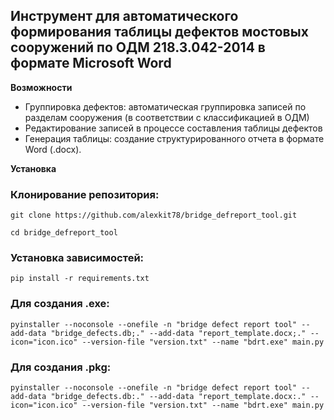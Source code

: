 ## Инструмент для автоматического формирования таблицы дефектов мостовых сооружений по ОДМ 218.3.042-2014 в формате Microsoft Word

**Возможности**
* Группировка дефектов: автоматическая группировка записей по разделам сооружения (в соответствии с классификацией в ОДМ)
* Редактирование записей в процессе составления таблицы дефектов
* Генерация таблицы: создание структурированного отчета в формате Word (.docx).

**Установка**
### Клонирование репозитория:
``` git clone https://github.com/alexkit78/bridge_defreport_tool.git ```

``` cd bridge_defreport_tool ```
### Установка зависимостей:

``` pip install -r requirements.txt ```

### Для создания .exe:
````pyinstaller --noconsole --onefile -n "bridge defect report tool" --add-data "bridge_defects.db;." --add-data "report_template.docx;." --icon="icon.ico" --version-file "version.txt" --name "bdrt.exe" main.py````

### Для создания .pkg:
````pyinstaller --noconsole --onefile -n "bridge defect report tool" --add-data "bridge_defects.db:." --add-data "report_template.docx:." --icon="icon.ico" --version-file "version.txt" --name "bdrt.exe" main.py````
